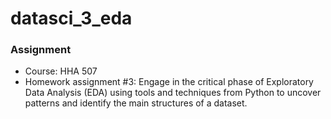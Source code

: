 # datasci_3_eda

### Assignment
- Course: HHA 507 
- Homework assignment #3: Engage in the critical phase of Exploratory Data Analysis (EDA) using tools and techniques from Python to uncover patterns and identify the main structures of a dataset.
